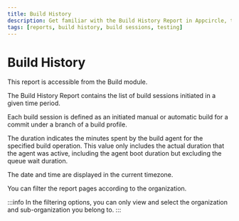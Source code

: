 ```yaml
---
title: Build History
description: Get familiar with the Build History Report in Appcircle, tracking build sessions initiated over a specific time period.
tags: [reports, build history, build sessions, testing]
---
```


# Build History

This report is accessible from the Build module.

The Build History Report contains the list of build sessions initiated in a given time period.

Each build session is defined as an initiated manual or automatic build for a commit under a branch of a build profile.

The duration indicates the minutes spent by the build agent for the specified build operation. This value only includes the actual duration that the agent was active, including the agent boot duration but excluding the queue wait duration.

The date and time are displayed in the current timezone.

You can filter the report pages according to the organization.

:::info
In the filtering options, you can only view and select the organization and sub-organization you belong to.
:::

<Screenshot url='https://cdn.appcircle.io/docs/assets/BE5278-history.png' />